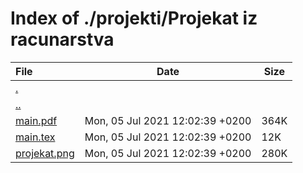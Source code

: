 # Index of ./projekti/Projekat iz racunarstva

File | Date | Size
:--- | --- | ---
[.](.) | |
[..](..) | |
[main.pdf](main.pdf) | Mon, 05 Jul 2021 12:02:39 +0200 | 364K
[main.tex](main.tex) | Mon, 05 Jul 2021 12:02:39 +0200 | 12K
[projekat.png](projekat.png) | Mon, 05 Jul 2021 12:02:39 +0200 | 280K
